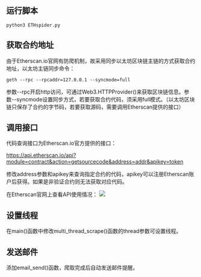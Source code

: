 ## 运行脚本

```shell
python3 ETHspider.py
```

## 获取合约地址

由于Etherscan.io官网有防爬机制，故采用同步以太坊区块链主链的方式获取合约地址，以太坊主链同步命令：

```shell
geth --rpc --rpcaddr=127.0.0.1 --syncmode=full
```

参数--rpc开启http访问，可通过Web3.HTTPProvider()来获取区块链信息。参数--syncmode设置同步方式，若要获取合约代码，须采用full模式。（以太坊区块链只保存了合约的字节码，若要获取源码，需要调用Etherscan提供的接口）

## 调用接口

代码查询接口为Etherscan.io官方提供的接口：

https://api.etherscan.io/api?module=contract&action=getsourcecode&address=addr&apikey=token

修改address参数和apikey来查询指定合约的代码，apikey可以注册Etherscan账户后获得。如果是非验证合约则无法获取对应代码。

在Etherscan官网上查看API使用情况：
![](http://i38.photobucket.com/albums/e117/bucketuser111/Blog/apistat_zpsq97mf7uu.png)

## 设置线程

在main()函数中修改multi_thread_scrape()函数的thread参数可设置线程。

## 发送邮件

添加email_send()函数，爬取完成后自动发送邮件提醒。
